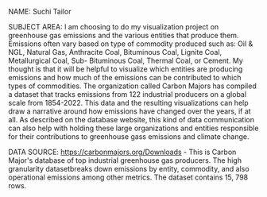 NAME: Suchi Tailor

SUBJECT AREA: I am choosing to do my visualization project on greenhouse gas emissions and the various entities that produce them. Emissions often vary based on type of commodity produced
such as: Oil & NGL, Natural Gas, Anthracite Coal, Bituminous Coal, Lignite Coal, Metallurgical Coal, Sub- Bituminous Coal, Thermal Coal, or Cement. My thought is that it will be helpful
to visualize which entities are producing emissions and how much of the emissions can be contributed to which types of commodities. The organization called Carbon Majors has compiled a 
dataset that tracks emissions from 122 industrial producers on a global scale from 1854-2022. This data and the resulting visualizations can help draw a narrative around how emissions 
have changed over the years, if at all. As described on the database website, this kind of data communication can also help with holding these large organizations and entities responsible
for their contributions to greenhouse gass emissions and climate change. 

DATA SOURCE: https://carbonmajors.org/Downloads - 
This is Carbon Major's database of top industrial greenhouse gas producers. The high granularity datasetbreaks down emissions by entity, commodity, and also operational emissions among
other metrics. The dataset contains 15, 798 rows. 
